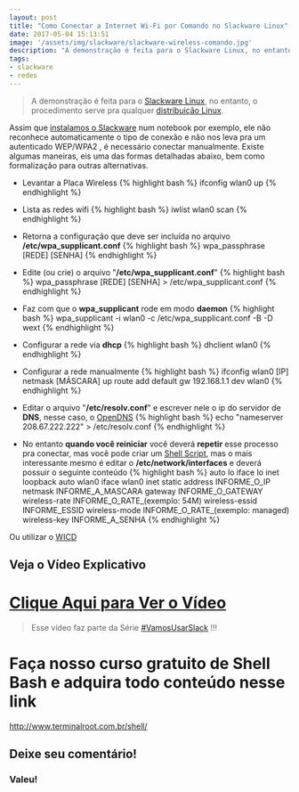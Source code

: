 ```yaml
---
layout: post
title: "Como Conectar a Internet Wi-Fi por Comando no Slackware Linux"
date: 2017-05-04 15:13:51
image: '/assets/img/slackware/slackware-wireless-comando.jpg'
description: "A demonstração é feita para o Slackware Linux, no entanto, o procedimento serve pra qualquer distribuição Linux."
tags:
- slackware
- redes
---
```


> A demonstração é feita para o [Slackware Linux](http://slackware.com/), no entanto, o procedimento serve pra qualquer [distribuição Linux](http://terminalroot.com.br/tags#distros).

Assim que [instalamos o Slackware](https://www.youtube.com/watch?v=PBhziG7CbsU&t=25s) num notebook por exemplo, ele não reconhece automaticamente o tipo de conexão e não nos leva pra um autenticado WEP/WPA2 , é necessário conectar manualmente. Existe algumas maneiras, eis uma das formas detalhadas abaixo, bem como formalização para outras alternativas.

- Levantar a Placa Wireless
{% highlight bash %}
ifconfig wlan0 up
{% endhighlight %}

- Lista as redes wifi
{% highlight bash %}
iwlist wlan0 scan
{% endhighlight %}
	
- Retorna a configuração que deve ser incluída no arquivo __/etc/wpa_supplicant.conf__
{% highlight bash %}
wpa_passphrase [REDE] [SENHA]
{% endhighlight %}
	
- Edite (ou crie) o arquivo "__/etc/wpa_supplicant.conf__"
{% highlight bash %}
wpa_passphrase [REDE] [SENHA] > /etc/wpa_supplicant.conf
{% endhighlight %}
	
- Faz com que o __wpa_supplicant__ rode em modo __daemon__
{% highlight bash %}
wpa_supplicant -i wlan0 -c /etc/wpa_supplicant.conf -B -D wext
{% endhighlight %}
	
- Configurar a rede via __dhcp__
{% highlight bash %}
dhclient wlan0
{% endhighlight %}
	
- Configurar a rede manualmente
{% highlight bash %}
ifconfig wlan0 [IP] netmask [MÁSCARA] up
route add default gw 192.168.1.1 dev wlan0
{% endhighlight %}
	
- Editar o arquivo "__/etc/resolv.conf__" e escrever nele o ip do servidor de __DNS__, nesse caso, o [OpenDNS](https://pt.wikipedia.org/wiki/OpenDNS)
{% highlight bash %}
echo "nameserver 208.67.222.222" > /etc/resolv.conf
{% endhighlight %}
	
- No entanto __quando você reiniciar__ você deverá __repetir__ esse processo pra conectar, mas você pode criar um [Shell Script](http://www.terminalroot.com.br/shell/), mas o mais interessante mesmo é editar o __/etc/network/interfaces__ e deverá possuir o seguinte conteúdo
{% highlight bash %}
auto lo
iface lo inet loopback
auto wlan0
iface wlan0 inet static
address INFORME_O_IP
netmask INFORME_A_MASCARA
gateway INFORME_O_GATEWAY
wireless-rate INFORME_O_RATE_(exemplo: 54M)
wireless-essid INFORME_ESSID
wireless-mode INFORME_O_RATE_(exemplo: managed)
wireless-key INFORME_A_SENHA
{% endhighlight %}
	 
Ou utilizar o [WICD](http://wicd.net/)

## Veja o Vídeo Explicativo

# [Clique Aqui para Ver o Vídeo](https://www.youtube.com/watch?v=q3oaZ4SIbkA)


> Esse vídeo faz parte da Série [#VamosUsarSlack](https://www.youtube.com/playlist?list=PLUJBQEDDLNcm7ofcijCwxjwcnODFhP6HD) !!!

# Faça nosso curso gratuito de Shell Bash e adquira todo conteúdo nesse link
<http://www.terminalroot.com.br/shell/>

## Deixe seu comentário!

### Valeu!

<script async src="https://pagead2.googlesyndication.com/pagead/js/adsbygoogle.js"></script>

<!-- Informat -->
<ins class="adsbygoogle"
 style="display:block"
 data-ad-client="ca-pub-2838251107855362"
 data-ad-slot="2327980059"
 data-ad-format="auto"
 data-full-width-responsive="true"></ins>

<script>
(adsbygoogle = window.adsbygoogle || []).push({});
</script>

